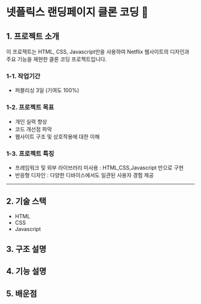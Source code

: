 # 넷플릭스 랜딩페이지 클론 코딩 🎥

## 1. 프로젝트 소개
이 프로젝트는 HTML, CSS, Javascript만을 사용하여 Netflix 웹사이트의 디자인과 주요 기능을 재현한 클론 코딩 프로젝트입니다.

### 1-1. 작업기간 
+ 퍼블리싱 3일 (기여도 100%)

### 1-2. 프로젝트 목표
+ 개인 실력 향상
+ 코드 개선점 파악
+ 웹사이트 구조 및 상호작용에 대한 이해

### 1-3. 프로젝트 특징
+ 프레임워크 및 외부 라이브러리 미사용 : HTML,CSS,Javascript 만으로 구현
+ 반응형 디자인 : 다양한 디바이스에서도 일관된 사용자 경험 제공
----
  

## 2. 기술 스택
- HTML
- CSS
- Javascript

## 3. 구조 설명

## 4. 기능 설명

## 5. 배운점
